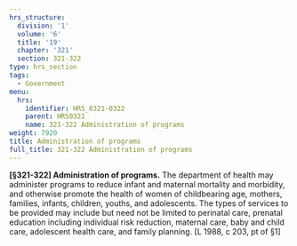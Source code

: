 ```yaml
---
hrs_structure:
  division: '1'
  volume: '6'
  title: '19'
  chapter: '321'
  section: 321-322
type: hrs_section
tags:
  - Government
menu:
  hrs:
    identifier: HRS_0321-0322
    parent: HRS0321
    name: 321-322 Administration of programs
weight: 7920
title: Administration of programs
full_title: 321-322 Administration of programs
---
```

**[§321-322] Administration of programs.** The department of health may administer programs to reduce infant and maternal mortality and morbidity, and otherwise promote the health of women of childbearing age, mothers, families, infants, children, youths, and adolescents. The types of services to be provided may include but need not be limited to perinatal care, prenatal education including individual risk reduction, maternal care, baby and child care, adolescent health care, and family planning. [L 1988, c 203, pt of §1]